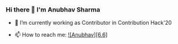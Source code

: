 ### Hi there 👋 I'm Anubhav Sharma
- 🔭 I’m currently working as Contributor in Contribution Hack'20
- 📫 How to reach me: [![Anubhav][6.6]][6] 

   [6.1]: http://i.imgur.com/0o48UoR.png
   [6]: http://www.github.com/anubhvshrma18
